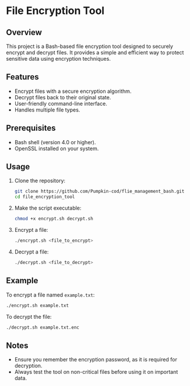 # File Encryption Tool

## Overview
This project is a Bash-based file encryption tool designed to securely encrypt and decrypt files. It provides a simple and efficient way to protect sensitive data using encryption techniques.

## Features
- Encrypt files with a secure encryption algorithm.
- Decrypt files back to their original state.
- User-friendly command-line interface.
- Handles multiple file types.

## Prerequisites
- Bash shell (version 4.0 or higher).
- OpenSSL installed on your system.

## Usage
1. Clone the repository:
    ```bash
    git clone https://github.com/Pumpkin-cod/flie_management_bash.git
    cd file_encryption_tool
    ```

2. Make the script executable:
    ```bash
    chmod +x encrypt.sh decrypt.sh
    ```

3. Encrypt a file:
    ```bash
    ./encrypt.sh <file_to_encrypt>
    ```

4. Decrypt a file:
    ```bash
    ./decrypt.sh <file_to_decrypt>
    ```

## Example
To encrypt a file named `example.txt`:
```bash
./encrypt.sh example.txt
```

To decrypt the file:
```bash
./decrypt.sh example.txt.enc
```

## Notes
- Ensure you remember the encryption password, as it is required for decryption.
- Always test the tool on non-critical files before using it on important data.
